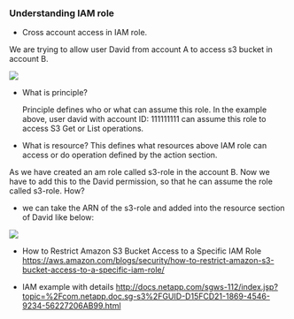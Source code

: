 ### Understanding IAM role

* Cross account access in IAM role.

We are trying to allow user David from account A to access s3 bucket in account B.

 ![](https://github.com/nanofaroque/nerd-read/blob/master/aws_solution_architect_prep/notes/iam/s3-role.png)

 * What is principle?
 
     Principle defines who or what can assume this role. In the example above,
 user david with account ID: 111111111 can assume this role to access S3 Get or List operations.

 * What is resource?
   This defines what resources above IAM role can access or do operation defined by the action section.  

As we have created an am role called s3-role in the account B. Now we have to add this to the David permission, so that he can assume the role called s3-role. How?
- we can take the ARN of the s3-role and added into the resource section of David like below:

![](https://github.com/nanofaroque/nerd-read/blob/master/aws_solution_architect_prep/notes/iam/david.png)

* How to Restrict Amazon S3 Bucket Access to a Specific IAM Role
https://aws.amazon.com/blogs/security/how-to-restrict-amazon-s3-bucket-access-to-a-specific-iam-role/

* IAM example with details 
http://docs.netapp.com/sgws-112/index.jsp?topic=%2Fcom.netapp.doc.sg-s3%2FGUID-D15FCD21-1869-4546-9234-56227206AB99.html
